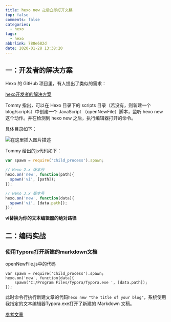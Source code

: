 ```yaml
---
title: hexo new 之后立即打开文稿
top: false
comments: false
categories:
  - hexo
tags:
  - hexo
abbrlink: 788e682d
date: 2020-01-28 13:38:20
---
```


## 一：开发者的解决方案

Hexo 的 GitHub 项目里，有人提出了类似的需求：

 [hexo开发者的解决方案](https://github.com/hexojs/hexo/issues/1007) 

Tommy 指出，可以在 Hexo 目录下的 scripts 目录（若没有，则新建一个blog/scripts）中创建一个 JavaScript （openNewFile）脚本，监听 hexo new 这个动作。并在检测到 hexo new 之后，执行编辑器打开的命令。

具体目录如下：

 ![在这里插入图片描述](https://img-blog.csdnimg.cn/20191008141004878.png?x-oss-process=image/watermark,type_ZmFuZ3poZW5naGVpdGk,shadow_10,text_aHR0cHM6Ly9ibG9nLmNzZG4ubmV0L3RpYW54aW50aWFuZGlzaGVuZw==,size_16,color_FFFFFF,t_70) 

 Tommy 给出的js代码如下： 

```js
var spawn = require('child_process').spawn;

// Hexo 2.x 版本号
hexo.on('new', function(path){
  spawn('vi', [path]);
});

// Hexo 3.x 版本号
hexo.on('new', function(data){
  spawn('vi', [data.path]);
});

```

 **vi替换为你的文本编辑器的绝对路径** 

## 二：编码实战

### 使用Typora打开新建的markdown文档

openNewFile.js中的代码

```
var spawn = require('child_process').spawn;
hexo.on('new', function(data){
    spawn('C:/Program Files/Typora/Typora.exe ', [data.path]);
});
```

 此时命令行执行新建文章的代码`hexo new "the title of your blog"`，系统使用我指定的文本编辑器Typora.exe打开了新建的 Markdown 文稿。 

[参考文章](https://blog.csdn.net/tianxintiandisheng/article/details/102381391)